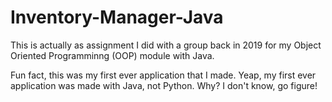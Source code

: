 # Inventory-Manager-Java

This is actually as assignment I did with a group back in 2019 for my Object Oriented Programminng (OOP) module with Java. 

Fun fact, this was my first ever application that I made. Yeap, my first ever application was made with Java, not Python. Why? I don't know, go figure!
